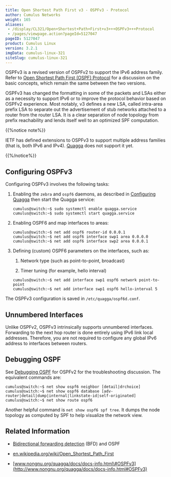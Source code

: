 ```yaml
---
title: Open Shortest Path First v3 - OSPFv3 - Protocol
author: Cumulus Networks
weight: 165
aliases:
 - /display/CL321/Open+Shortest+Path+First+v3+++OSPFv3+++Protocol
 - /pages/viewpage.action?pageId=5127047
pageID: 5127047
product: Cumulus Linux
version: 3.2.1
imgData: cumulus-linux-321
siteSlug: cumulus-linux-321
---
```

OSPFv3 is a revised version of OSPFv2 to support the IPv6 address
family. Refer to [Open Shortest Path First (OSPF)
Protocol](/version/cumulus-linux-321/Layer-Three/Open-Shortest-Path-First-OSPF---Protocol)
for a discussion on the basic concepts, which remain the same between
the two versions.

OSPFv3 has changed the formatting in some of the packets and LSAs either
as a necessity to support IPv6 or to improve the protocol behavior based
on OSPFv2 experience. Most notably, v3 defines a new LSA, called
intra-area prefix LSA to separate out the advertisement of stub networks
attached to a router from the router LSA. It is a clear separation of
node topology from prefix reachability and lends itself well to an
optimized SPF computation.

{{%notice note%}}

IETF has defined extensions to OSPFv3 to support multiple address
families (that is, both IPv6 and IPv4).
[Quagga](/version/cumulus-linux-321/Layer-Three/Quagga-Overview) does
not support it yet.

{{%/notice%}}

## Configuring OSPFv3</span>

Configuring OSPFv3 involves the following tasks:

1.  Enabling the `zebra` and `ospf6` daemons, as described in
    [Configuring
    Quagga](/version/cumulus-linux-321/Layer-Three/Configuring-Quagga/)
    then start the Quagga service:
    
        cumulus@switch:~$ sudo systemctl enable quagga.service
        cumulus@switch:~$ sudo systemctl start quagga.service

2.  Enabling OSPF6 and map interfaces to areas:
    
        cumulus@switch:~$ net add ospf6 router-id 0.0.0.1
        cumulus@switch:~$ net add ospf6 interface swp1 area 0.0.0.0
        cumulus@switch:~$ net add ospf6 interface swp2 area 0.0.0.1

3.  Defining (custom) OSPF6 parameters on the interfaces, such as:
    
    1.  Network type (such as point-to-point, broadcast)
    
    2.  Timer tuning (for example, hello interval)
    
    <!-- end list -->
    
        cumulus@switch:~$ net add interface swp1 ospf6 network point-to-point
        cumulus@switch:~$ net add interface swp1 ospf6 hello-interval 5

The OSPFv3 configuration is saved in `/etc/quagga/ospf6d.conf`.

## Unnumbered Interfaces</span>

Unlike OSPFv2, OSPFv3 intrinsically supports unnumbered interfaces.
Forwarding to the next hop router is done entirely using IPv6 link local
addresses. Therefore, you are not required to configure any global IPv6
address to interfaces between routers.

## Debugging OSPF</span>

See [Debugging
OSPF](Open-Shortest-Path-First-OSPF---Protocol.html#src-5127045_OpenShortestPathFirst-OSPF-Protocol-ospf_debug)
for OSPFv2 for the troubleshooting discussion. The equivalent commands
are:

    cumulus@switch:~$ net show ospf6 neighbor [detail|drchoice]
    cumulus@switch:~$ net show ospf6 database [adv-router|detail|dump|internal|linkstate-id|self-originated]
    cumulus@switch:~$ net show route ospf6

Another helpful command is `net show ospf6 spf tree`. It dumps the node
topology as computed by SPF to help visualize the network view.

## Related Information</span>

  - [Bidirectional forwarding
    detection](/version/cumulus-linux-321/Layer-Three/Bidirectional-Forwarding-Detection-BFD)
    (BFD) and OSPF

  - [en.wikipedia.org/wiki/Open\_Shortest\_Path\_First](http://en.wikipedia.org/wiki/Open_Shortest_Path_First)

  - [www.nongnu.org/quagga/docs/docs-info.html\#OSPFv3](http://www.nongnu.org/quagga/docs/docs-info.html#OSPFv3)

<article id="html-search-results" class="ht-content" style="display: none;">

</article>

<footer id="ht-footer">

</footer>
